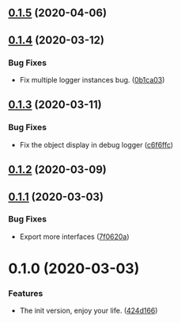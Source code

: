 <a name="0.1.5"></a>
## [0.1.5](https://github.com/sevenryze/logger/compare/0.1.4...0.1.5) (2020-04-06)

<a name="0.1.4"></a>
## [0.1.4](https://github.com/sevenryze/logger/compare/0.1.3...0.1.4) (2020-03-12)


### Bug Fixes

* Fix multiple logger instances bug. ([0b1ca03](https://github.com/sevenryze/logger/commit/0b1ca03))

<a name="0.1.3"></a>
## [0.1.3](https://github.com/sevenryze/logger/compare/0.1.2...0.1.3) (2020-03-11)


### Bug Fixes

* Fix the object display in debug logger ([c6f6ffc](https://github.com/sevenryze/logger/commit/c6f6ffc))

<a name="0.1.2"></a>
## [0.1.2](https://github.com/sevenryze/logger/compare/0.1.1...0.1.2) (2020-03-09)

<a name="0.1.1"></a>
## [0.1.1](https://github.com/sevenryze/logger/compare/0.1.0...0.1.1) (2020-03-03)


### Bug Fixes

* Export more interfaces ([7f0620a](https://github.com/sevenryze/logger/commit/7f0620a))

<a name="0.1.0"></a>
# 0.1.0 (2020-03-03)


### Features

* The init version, enjoy your life. ([424d166](https://github.com/sevenryze/logger/commit/424d166))

